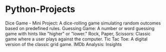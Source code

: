 # Python-Projects
Dice Game - Mini Project: A dice-rolling game simulating random outcomes based on predefined rules. Guessing Game: A number or word guessing game with hints like "higher" or "lower." Rock, Paper, Scissors: Classic game where a user plays against the computer. Tic Tac Toe: A digital version of the classic grid game. IMDb Analysis: Insights
